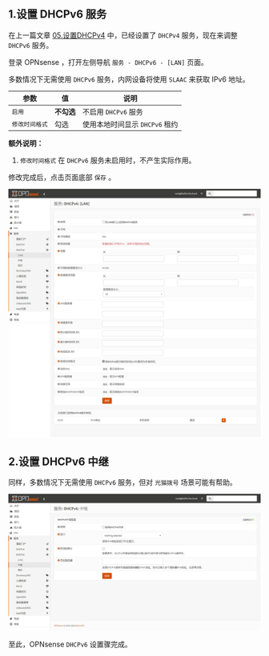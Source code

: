 ## 1.设置 DHCPv6 服务

在上一篇文章 [05.设置DHCPv4](./05.设置DHCPv4.md) 中，已经设置了 `DHCPv4` 服务，现在来调整 `DHCPv6` 服务。  

登录 OPNsense ，打开左侧导航 `服务 - DHCPv6 - [LAN]` 页面。  

多数情况下无需使用 `DHCPv6` 服务，内网设备将使用 `SLAAC` 来获取 IPv6 地址。  

|参数|值|说明|
|--|--|--|
|`启用`|**不勾选**|不启用 `DHCPv6` 服务|
|`修改时间格式`|勾选|使用本地时间显示 `DHCPv6` 租约|

**额外说明：**  

1. `修改时间格式` 在 `DHCPv6` 服务未启用时，不产生实际作用。  

修改完成后，点击页面底部 `保存` 。  

![设置DHCPv6服务](img/p06/opn_dhcpv6_modify.jpeg)

## 2.设置 DHCPv6 中继

同样，多数情况下无需使用 `DHCPv6` 服务，但对 `光猫拨号` 场景可能有帮助。  

![设置DHCPv6中继](img/p06/opn_dhcpv6_relay.jpeg)

至此，OPNsense `DHCPv6` 设置骤完成。  

